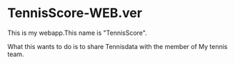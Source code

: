 # TennisScore-WEB.ver
This is my webapp.This name is "TennisScore".

What this wants to do is to share Tennisdata with the member of My tennis team.

